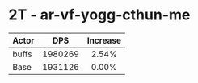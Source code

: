 # 2T - ar-vf-yogg-cthun-me
| Actor | DPS | Increase |
|---|:---:|:---:|
|buffs|1980269|2.54%|
|Base|1931126|0.00%|
